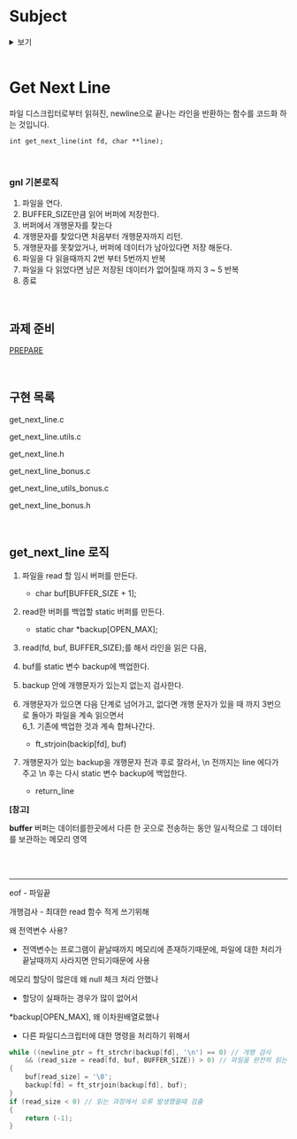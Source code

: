 # Subject

<details>
<summary>보기</summary>

page 0

# Get Next Line

fd에서 한 줄을 읽는다는 것은 엄청 지루할 것입니다.


요약: 이 프로젝트의 목적은 파일 디스크립터로부터 읽혀진, newline으로 끝나는 라인을
반환하는 함수를 코드화 하는 것입니다.

---

page 2

# Chapter 1

Goals

이 프로젝트는 당신의 콜렉션(아마 라이브러리)에 아주 편리한 함수를 추가하게 할 뿐만 아니라, C 프로그래밍에서 아주 흥미로운 새로운 개념인 '정적 변수'를 배울 수 있도록 할 것입니다.

---

page 3

# Chpater 2

Common Instructions

* 프로젝트는 Norm 규칙에 맞춰 작성되어야 합니다. 보너스 파일/함수가 있는 경우,해당 파일/함수
  들은 norm 검사에 포함되며, norm error가 있을 시, 0점을 받게 될것입니다.
* 함수들은 정의되지 않은 행동들과는 별개로 예기치 않게 중단되어서는 안 됩니다.(예를 들어,
  segmentation fault, bus error, double free 등.) 만약 이렇게 중단되면, 당신의 프로젝트는 작동하지 않는 것으로 여겨지고 평가에서 0점을 받을 것입니다.
* 필요한 경우 heap에 할당된 모든 메모리 공간은 적절하게 해제되어야 합니다. 메모리 누수는 용
  납되지 않을 것입니다.
* 그 과제에서 필요한 경우, Makefile을 제출해야 합니다. 그것은 -Wall -Wextra -Werror 플래그를
  지정하여 컴파일할 것입니다. 그리고 Makefile은 relink 되어서는안됩니다.
* Makefile은 최소한 $(NAME), all, clean, fclean, re를 포함해야 합니다.
* 프로젝트에 보너스를 제출하려면, Makefile에 보너스 규칙을 포함해야 합니다. 이보너스 규칙은
  프로젝트의 메인 부분에서 금지되었던 모든 다양한 헤더, 라이브러리,또는 함수들은 추가해야 할
  것입니다. 보너스는 반드시 _bonus.{c/h}라는 다른 파일에 있어야 합니다. 의무적으로 해야 될 파
  트과 보너스 파트는 별도로 평가될 것입니다.
* 프로젝트에서 여러분의 libft를 허용한다면, 소스들과 그것과 연관된 Makefile을 연관된 Makefile과
  함께 libft폴더에 복사해야 합니다. 프로젝트의 Makefile은 Makefile을 사용하여 라이브러리를 컴
  파일한 다음, 프로젝트를 컴파일해야 합니다.
* 이 과제물을 제출할 필요가 없고, 채점 받을 필요가 없을지라도, 우리는 프로젝트를 위한 테스트 프로그램을 만들 것을 권장합니다. 그것은 여러분의 과제물과 동료들의 과제물을 쉽게 테스트할 기회를 제공할 것입니다. 평가하는 동안 이 테스트 프로그램들이 특히 유용하다는 것을 알게 될 것입니다. 사실, 평가하는 동안, 여러분의 테스트 프로그램과 평가 받는 동료의 테스트 프로그램들을 자유롭게 사용할 수 있을것입니다.
* 할당된 git 저장소에 과제물을 제출하세요. 오직 git 저장소에 있는 과제물만 등급이매겨질 것입
  니다. 만약 과제를 평가받는데 Deepthought가 배정된다면, 그것은 동료평가 이후에 이루어질 것입니다. 만약 Deepthought 평가 중에 오류가 발생한다면, 그 즉시 평가는 중지될 것입니다.

---

page 4

# Chpater 3

Mandatory part - Get_next_line
|||
|---|---|
|Function name|get_next_line|
|Prototype int|get_next_line(int fd, char **line);|
|Turn in files|get_next_line.c, get_next_line_utils.c, get_next_line.h
|Parameters   |#1. file descriptor for reading </br> #2. The value of what has been read
|Return value|1 : A line has been read </br>0 : EOF has been reached</br>-1 : An error happened|
|External functs.|read, malloc, free|
|Description|Write a function which returns a line read from a</br>file descriptor, without the newline.|

</br>

* get_next_line 함수를 반복문 안에서 호출하면 파일 디스크립터에서 사용할 수 있는 텍스트를 EOF가 올때까지 한 번에 한 줄씩 읽을 수 있을 것입니다.
* 파일에서 읽을 때 그리고 표준입력으로부터 읽어드릴 때, 함수가 제대로 동작하는지 확인하십시오.
* libft는 이 프로젝트에서 사용할 수 없습니다. get_next_line이 동작하는 데 필요한 함수들이 들어있는
  get_next_line_utils.c 파일을 추가해야 합니다.
* 당신의 프로그램은 -D BUFFER_SIZE=xx 플래그를 붙여서 컴파일 해야 합니다. 그것은 여러분의 get_next_line에서 read함수를 호출하기 위한 buffer size로 사용될 것입니다.
* 컴파일은 이런 식으로 진행됩니다 : gcc -Wall -Wextra -Werror -D BUFFER_SIZE=32
  get_next_line.c get_next_line_utils.c
* 여러분의 read 함수는 표준입력으로 또는 파일로부터 읽어드리기 위해서 컴파일할 때 정의된
  BUFFER_SIZE를 사용해야 합니다.
* get_next_line.h (헤더 파일)에는 적어도 get_next_line 함수의 프로토타입이 있어야 합니다.


---

page 5

```
BUFFER_SIZE 값이 9999인 경우에도 함수는 여전히 작동하나요? BUFFER_SIZE 값이 1이라면? 10000000이라면? 왜 그런지 아시나요?
```

```
get_next_line이 호출될 때마다 가능한 한 적게 읽도록 해야 합니다. 만약 newline을 만나면, 현재라인을 반환해야 합니다. 전체 파일을 읽은 다음에 한줄씩 처리하려고 하지 마세요.
```

```
테스트하지 않고 프로젝트를 제출하지 마세요. 돌려볼 테스트는 많아요. 생각해볼 수 있는 모든 문제상황을 고려하세요. 파일로부터, redirection으로부터, stdin으로부터의 읽기를 시도하세요. 표준 출력에 newline을 보낼 때 프로그램은 어떻게 동작하나요? , CTRL-D?
```

* 만약 동일한 파일 디스크립터의 두 호출 사이에서 첫 번째 fd에서 EOF에 도달하기 전에 다른
  파일로 전환될 경우, 우리는 get_next_line이 정의되지 않은 동작을 가진다고 생각합니다.
* lseek은 허용된 함수가 아닙니다. 파일 읽기는 오로지 한번만 행해져야합니다.
* 마지막으로 바이너리 파일을 읽을 때, 우리는 get_next_line이 정의되지 않은 동작을 가진다고
  생각합니다. 그러나 여러분이 원한다면, 이러한 동작을 논리적으로 만들 수 있습니다.
* 전역 변수는 금지되어 있습니다.

```
좋은 시작은 정적 변수가 무엇인지 아는 것일 겁니다 :
https://en.wikipedia.org/wiki/Static_variable
```

---

page 6

# Bonus part


get_next_line 프로젝트는 간단해서 보너스를 받기 위해 할 수 있는 것들이 거의 없지만, 우리는 여러분의  상상력이 풍부하다고 확신합니다. 만약 여러분이 필수적으로 해야하는 부분들을 완벽하게 숙달했다면, 어떻게든 더 나아가 이 보너스 파트를 완성하세요. 다시 말하지만, 필수적으로 해야하는 부분들이 완벽하지 않다면, 보너스는 고려되지 않을 것입니다.
이 파트를 위해서는 모든 3개의 원래의 파일에 _bonus를 붙여서 제출하세요.



* 하나의 정적변수로 get_next_line 성공하는 것.
* get_next_line을 사용하여 다중 파일 디스크립터를 관리 할 수 있는 것. 예를 들어, 파일 디스크립터 3, 4, 5가 읽을 수 있는 경우, get_next_line은 3에서 한 번, 4에서 한 번, 다시 3에서 한 번, 5에서 한 번 호출할 수 있습니다. 각 디스크립터의 리딩 쓰레드를 잃지 않고..

---

</details>

</br>

# Get Next Line

파일 디스크립터로부터 읽혀진, newline으로 끝나는 라인을
반환하는 함수를 코드화 하는 것입니다.

```
int get_next_line(int fd, char **line);
```

</br>


### gnl 기본로직

1. 파일을 연다.
2. BUFFER_SIZE만큼 읽어 버퍼에 저장한다.
3. 버퍼에서 개행문자를 찾는다
4. 개행문자를 찾았다면 처음부터 개행문자까지 리턴.
5. 개행문자를 못찾았거나, 버퍼에 데이터가 남아있다면 저장 해둔다.
6. 파일을 다 읽을때까지 2번 부터 5번까지 반복
7. 파일을 다 읽었다면 남은 저장된 데이터가 없어질때 까지 3 ~ 5 반복
8. 종료


</br>


## 과제 준비

[PREPARE](https://github.com/meeansub/42seoul/tree/master/get_next_line/PREPARE)

</br>

## 구현 목록

get_next_line.c

get_next_line.utils.c

get_next_line.h

get_next_line_bonus.c

get_next_line_utils_bonus.c

get_next_line_bonus.h

</br>

## get_next_line 로직


1. 파일을 read 할 임시 버퍼를 만든다.
    - char buf[BUFFER_SIZE + 1];

2. read한 버퍼를 백업할 static 버퍼를 만든다.
    - static char *backup[OPEN_MAX];

3. read(fd, buf, BUFFER_SIZE);를 해서 라인을 읽은 다음,

4. buf를 static 변수 backup에 백업한다.

5. backup 안에 개행문자가 있는지 없는지 검사한다.

6. 개행문자가 있으면 다음 단계로 넘어가고, 없다면 개행 문자가 있을 때 까지 3번으로 돌아가 파일을 계속 읽으면서  
  6_1. 기존에 백업한 것과 계속 합쳐나간다.
    - ft_strjoin(backip[fd], buf)

7. 개행문자가 있는 backup을 개행문자 전과 후로 잘라서, \n 전까지는 line 에다가 주고 \n 후는 다시 static 변수 backup에 백업한다.
    - return_line

**[참고]**

**buffer**
버퍼는 데이터를한곳에서 다른 한 곳으로 전송하는 동안 일시적으로 그 데이터를 보관하는 메모리 영역

</br>
</br>

---

eof - 파일끝


개행검사 - 최대한 read 함수 적게 쓰기위해


왜 전역변수 사용?
- 전역변수는 프로그램이 끝날때까지 메모리에 존재하기때문에, 파일에 대한 처리가끝날때까지 사라지면 안되기때문에 사용


메모리 할당이 많은데 왜 null 체크 처리 안했나
- 할당이 실패하는 경우가 많이 없어서


*backup[OPEN_MAX], 왜 이차원배열로했나
- 다른 파일디스크립터에 대한 명령을 처리하기 위해서


```c
while ((newline_ptr = ft_strchr(backup[fd], '\n') == 0) // 개행 검사
	&& (read_size = read(fd, buf, BUFFER_SIZE)) > 0) // 파일을 완전히 읽는 과정
{
	buf[read_size] = '\0';
	backup[fd] = ft_strjoin(backup[fd], buf);
}
if (read_size < 0) // 읽는 과정에서 오류 발생했을때 검출
{
	return (-1);
}
```

